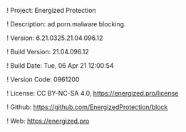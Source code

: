 ! Project: Energized Protection

! Description: ad.porn.malware blocking.

! Version: 6.21.0325.21.04.096.12

! Build Version: 21.04.096.12

! Build Date: Tue, 06 Apr 21 12:00:54

! Version Code: 0961200

! License: CC BY-NC-SA 4.0, https://energized.pro/license

! Github: https://github.com/EnergizedProtection/block

! Web: https://energized.pro
